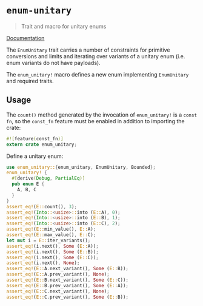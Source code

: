 # `enum-unitary`

> Trait and macro for unitary enums

[Documentation](https://docs.rs/enum-unitary)

The `EnumUnitary` trait carries a number of constraints for primitive
conversions and limits and iterating over variants of a unitary enum (i.e. enum
variants do not have payloads).

The `enum_unitary!` macro defines a new enum implementing `EnumUnitary` and
required traits.

## Usage

The `count()` method generated by the invocation of `enum_unitary!` is a `const
fn`, so the `const_fn` feature must be enabled in addition to importing the
crate:

```rust
#![feature(const_fn)]
extern crate enum_unitary;
```

Define a unitary enum:

```rust
use enum_unitary::{enum_unitary, EnumUnitary, Bounded};
enum_unitary! {
  #[derive(Debug, PartialEq)]
  pub enum E {
    A, B, C
  }
}
assert_eq!(E::count(), 3);
assert_eq!(Into::<usize>::into (E::A), 0);
assert_eq!(Into::<usize>::into (E::B), 1);
assert_eq!(Into::<usize>::into (E::C), 2);
assert_eq!(E::min_value(), E::A);
assert_eq!(E::max_value(), E::C);
let mut i = E::iter_variants();
assert_eq!(i.next(), Some (E::A));
assert_eq!(i.next(), Some (E::B));
assert_eq!(i.next(), Some (E::C));
assert_eq!(i.next(), None);
assert_eq!(E::A.next_variant(), Some (E::B));
assert_eq!(E::A.prev_variant(), None);
assert_eq!(E::B.next_variant(), Some (E::C));
assert_eq!(E::B.prev_variant(), Some (E::A));
assert_eq!(E::C.next_variant(), None);
assert_eq!(E::C.prev_variant(), Some (E::B));
```
